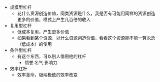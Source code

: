 - 规模型杠杆
	- 花什么资源创造价值，同类资源是什么，我是否有可能用同样的资源创造更多的价值，模式上产生几百倍的收入
- 复用型杠杆
	- 低成本复用，产生更多价值
	- 如果看到某个资源，以什么资源创造价值，看看这个资源能不能一劳永逸（低成本）的使用
- 条件型杠杆
	- 有这个东西，可以别人借用他的杠杆
		- 信誉 名气 影响力
- 效率杠杆
	- 效率革命，极端极致的效率改变
